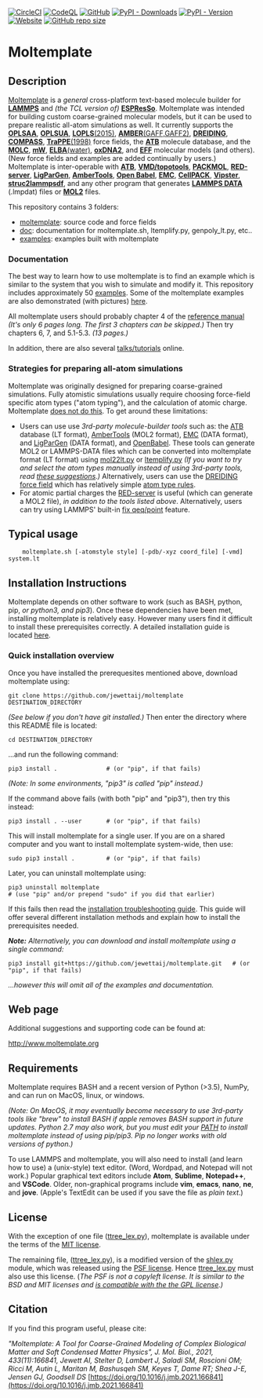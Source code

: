 [![CircleCI](https://circleci.com/gh/jewettaij/moltemplate.svg?style=svg)](https://circleci.com/gh/jewettaij/moltemplate)
[![CodeQL](https://github.com/jewettaij/moltemplate/actions/workflows/codeql-analysis.yml/badge.svg)](https://github.com/jewettaij/moltemplate/actions/workflows/codeql-analysis.yml)
[![GitHub](https://img.shields.io/github/license/jewettaij/moltemplate)](./LICENSE.md)
[![PyPI - Downloads](https://img.shields.io/pypi/dm/moltemplate)](https://pypistats.org/packages/moltemplate)
[![PyPI - Version](https://img.shields.io/pypi/v/moltemplate)](https://pypi.org/project/moltemplate/)
[![Website](https://img.shields.io/website?down_color=orange&down_message=moltemplate.org%20offline&up_color=green&up_message=online&url=https%3A%2F%2Fmoltemplate.org)](https://moltemplate.org)
[![GitHub repo size](https://img.shields.io/github/repo-size/jewettaij/moltemplate)]()



Moltemplate
===========

##  Description

[Moltemplate](https://moltemplate.org)
is a *general* cross-platform text-based molecule builder for
[**LAMMPS**](https://lammps.sandia.gov) and *(the TCL version of)*
[**ESPResSo**](https://moltemplate.org/espresso/).
Moltemplate was intended for building custom coarse-grained molecular models,
but it can be used to prepare realistic all-atom simulations as well.
It currently supports the
[**OPLSAA**](./examples/all_atom/force_field_OPLSAA),
[**OPLSUA**](./examples/all_atom/force_field_OPLSUA_united_atom),
[**LOPLS**(2015)](./examples/all_atom/force_field_OPLSAA/hexadecane),
[**AMBER**(GAFF,GAFF2)](./examples/all_atom/force_field_AMBER),
[**DREIDING**](./examples/all_atom/force_field_DREIDING),
[**COMPASS**](./examples/all_atom/force_field_COMPASS),
[**TraPPE**(1998)](./examples/coarse_grained/solvent_models/manybodywaterMW+hydrocarbonsTraPPE)
force fields,
the
[**ATB**](https://atb.uq.edu.au) molecule database,
and the
[**MOLC**](https://pubs.rsc.org/en/content/articlelanding/2019/cp/c9cp04120f),
[**mW**](https://doi.org/10.1021/jp805227c),
[**ELBA**(water)](./examples/coarse_grained/solvent_models/ELBAwater%2Bmethanol),
[**oxDNA2**](https://dna.physics.ox.ac.uk/index.php/DNA_model_introduction),
and
[**EFF**](./examples/misc_examples/explicit_electrons/eff_CH4)
molecular models (and others).
(New force fields and examples are added continually by users.)
Moltemplate is inter-operable with
[**ATB**](https://atb.uq.edu.au),
[**VMD/topotools**](https://www.ks.uiuc.edu/Research/vmd),
[**PACKMOL**](http://m3g.iqm.unicamp.br/packmol/home.shtml),
[**RED-server**](https://upjv.q4md-forcefieldtools.org),
[**LigParGen**](https://moltemplate.org/doc/moltemplate_talk_2019-8-15.pdf#page=190),
[**AmberTools**](https://ambermd.org/AmberTools.php),
[**Open Babel**](https://open-babel.readthedocs.io/en/latest/FileFormats/The_LAMMPS_data_format.html),
[**EMC**](http://montecarlo.sourceforge.net/),
[**CellPACK**](http://www.cellpack.org),
[**Vipster**](https://sgsaenger.github.io/vipster),
[**struc2lammpsdf**](https://nanohub.org/resources/struc2lammpsdf),
and any other program that generates
[**LAMMPS DATA**](https://docs.lammps.org/2001/data_format.html) (.lmpdat) files
or
[**MOL2**](http://chemyang.ccnu.edu.cn/ccb/server/AIMMS/mol2.pdf) files.


This repository contains 3 folders:
- [moltemplate](./moltemplate/): source code and force fields
- [doc](./doc/): documentation for moltemplate.sh, ltemplify.py, genpoly_lt.py, etc..
- [examples](./examples/): examples built with moltemplate


### Documentation

The best way to learn how to use moltemplate is to find an example
which is similar to the system that you wish to simulate and modify it.
This repository includes approximately 50 [examples](./examples).
Some of the moltemplate examples are also demonstrated (with pictures)
[here](https://moltemplate.org/visual_examples.html).

All moltemplate users should probably chapter 4 of the
[reference manual](./doc/moltemplate_manual.pdf)
*(It's only 6 pages long. The first 3 chapters can be skipped.)*
Then try chapters 6, 7, and 5.1-5.3.
*(13 pages.)*

In addition, there are also several
[talks/tutorials](https://moltemplate.org/doc/talks.html)
online.


### Strategies for preparing all-atom simulations

Moltemplate was originally designed for preparing coarse-grained simulations.
Fully atomistic simulations usually require choosing
force-field specific atom types ("atom typing"),
and the calculation of atomic charge.
Moltemplate
[does not do this](https://moltemplate.org/force_field_recommendations.html).
To get around these limitations:

* Users can use use *3rd-party molecule-builder tools* such as:
the [ATB](https://atb.uq.edu.au) database (LT format),
[AmberTools](https://ambermd.org/AmberTools.php) (MOL2 format),
[EMC](http://montecarlo.sourceforge.net/) (DATA format), and
[LigParGen](https://moltemplate.org/doc/moltemplate_talk_2019-8-15.pdf#page=190) (DATA format), and
[OpenBabel](https://open-babel.readthedocs.io/en/latest/FileFormats/The_LAMMPS_data_format.html "Convert 3rd party sim files to LAMMPS DATA format").
These tools can generate MOL2 or LAMMPS-DATA files
which can be converted into moltemplate format (LT format) using
[mol22lt.py](./doc/doc_mol22lt.md#mol22ltpy) or
[ltemplify.py](./doc/doc_ltemplify.md#ltemplifypy)
*(If you want to try and select the atom types
manually instead of using 3rd-party tools, read
[these suggestions](https://moltemplate.org/force_field_recommendations.html).)*
Alternatively, users can use the
[DREIDING force field](./examples/all_atom/force_field_DREIDING)
which has relatively simple
[atom type rules](./doc/DREIDING_Label_Manual.pdf).
* For atomic partial charges
the [RED-server](https://upjv.q4md-forcefieldtools.org)
is useful (which can generate a MOL2 file),
*in addition to the tools listed above*.
Alternatively, users can try using LAMMPS' built-in
[fix qeq/point](https://lammps.sandia.gov/doc/fix_qeq.html) feature.



## Typical usage

```
    moltemplate.sh [-atomstyle style] [-pdb/-xyz coord_file] [-vmd] system.lt
```


## Installation Instructions

Moltemplate depends on other software to work
(such as BASH, python, pip, *or python3, and pip3*).  Once these
dependencies have been met, installing moltemplate is relatively easy.
However many users find it difficult to install these prerequisites correctly.
A detailed installation guide is located [here](./INSTALL.md).


### Quick installation overview

Once you have installed the prerequesites mentioned above, download
moltemplate using:
```
git clone https://github.com/jewettaij/moltemplate DESTINATION_DIRECTORY
```
*(See below if you don't have git installed.)*
Then enter the directory where this README file is located:
```
cd DESTINATION_DIRECTORY
```
...and run the following command:
```
pip3 install .              # (or "pip", if that fails)
```
*(Note: In some environments, "pip3" is called "pip" instead.)*

If the command above fails (with both "pip" and "pip3"), then try this instead:
```
pip3 install . --user       # (or "pip", if that fails)
```
This will install moltemplate for a single user.
If you are on a shared computer and you want to install moltemplate
system-wide, then use:
```
sudo pip3 install .         # (or "pip", if that fails)
```
Later, you can uninstall moltemplate using:
```
pip3 uninstall moltemplate
# (use "pip" and/or prepend "sudo" if you did that earlier)
```
If this fails then read the
[installation troubleshooting guide](./INSTALL.md).
This guide will offer several different installation methods
and explain how to install the prerequisites needed.

***Note:***
*Alternatively, you can download and install moltemplate
using a single command:*
```
pip3 install git+https://github.com/jewettaij/moltemplate.git   # (or "pip", if that fails)
```
*...however this will omit all of the examples and documentation.*


## Web page

Additional suggestions and supporting code can be found at:

http://www.moltemplate.org


## Requirements

Moltemplate requires BASH and a recent version of Python (>3.5), NumPy,
and can run on MacOS, linux, or windows.

*(Note: On MacOS, it may eventually become necessary to use 3rd-party tools
like "brew" to install BASH if apple removes BASH support in future updates.
Python 2.7 may also work, but you must edit your
[PATH](./INSTALL.md#Installation-method-2-Editing-bashrc)
to install moltemplate instead of using pip/pip3.
Pip no longer works with old versions of python.)*

To use LAMMPS and moltemplate, you will also need to install (and learn how to
use) a (unix-style) text editor.  (Word, Wordpad, and Notepad will not work.)
Popular graphical text editors
include **Atom**, **Sublime**, **Notepad++**, and **VSCode**.
Older, non-graphical programs include **vim**, **emacs**,
**nano**, **ne**, and **jove**.
(Apple's TextEdit can be used if you save the file as *plain text*.)


## License

With the exception of one file
([ttree_lex.py](./moltemplate/ttree_lex.py)),
moltemplate is available under the terms of the [MIT license](LICENSE.md).

The remaining file, ([ttree_lex.py](./moltemplate/ttree_lex.py)),
is a modified version of the
[shlex.py](https://docs.python.org/3/library/shlex.html) module,
which was released using the
[PSF license](https://docs.python.org/3/license.html).
Hence [ttree_lex.py](./moltemplate/ttree_lex.py) must also use this license.
(*The PSF is not a copyleft license.
It is similar to the BSD and MIT licenses and
[is compatible with the the GPL license](https://docs.python.org/3/license.html).)*


## Citation

If you find this program useful, please cite:

*"Moltemplate: A Tool for Coarse-Grained Modeling of Complex Biological Matter and Soft Condensed Matter Physics", J. Mol. Biol., 2021, 433(11):166841, Jewett AI, Stelter D, Lambert J, Saladi SM, Roscioni OM; Ricci M, Autin L, Maritan M, Bashusqeh SM, Keyes T, Dame RT; Shea J-E, Jensen GJ, Goodsell DS*
[https://doi.org/10.1016/j.jmb.2021.166841](https://doi.org/10.1016/j.jmb.2021.166841)
